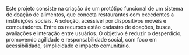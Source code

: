 Este projeto consiste na criação de um protótipo funcional de um sistema de doação de alimentos, que conecta restaurantes com excedentes a instituições sociais. 
A solução, acessível por dispositivos móveis e computadores. Entre os recursos estão cadastro de doações, busca, avaliações e interação entre usuários.
O objetivo é reduzir o desperdício, promovendo agilidade e responsabilidade social, com foco em acessibilidade, simplicidade e impacto comunitário.
